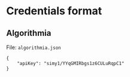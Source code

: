 # Credentials format 

## Algorithmia

File: `algorithmia.json`
```
{
    "apiKey": "simy1/YYqGMIRbgs1z6CULuRqpC1"
}
```